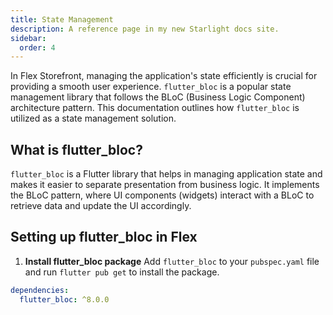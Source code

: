 ```yaml
---
title: State Management
description: A reference page in my new Starlight docs site.
sidebar:
  order: 4
---
```


In Flex Storefront, managing the application's state efficiently is crucial for providing a smooth user experience. `flutter_bloc` is a popular state management library that follows the BLoC (Business Logic Component) architecture pattern. This documentation outlines how `flutter_bloc` is utilized as a state management solution.

## What is flutter_bloc?

`flutter_bloc` is a Flutter library that helps in managing application state and makes it easier to separate presentation from business logic. It implements the BLoC pattern, where UI components (widgets) interact with a BLoC to retrieve data and update the UI accordingly.

## Setting up flutter_bloc in Flex

1. **Install flutter_bloc package**
   Add `flutter_bloc` to your `pubspec.yaml` file and run `flutter pub get` to install the package.

  ```yaml
  dependencies:
    flutter_bloc: ^8.0.0
  ```

